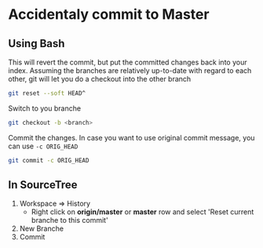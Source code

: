 # Accidentaly commit to Master

## Using Bash
This will revert the commit, but put the committed changes back into your index. Assuming the branches are relatively up-to-date with regard to each other, git will let you do a checkout into the other branch

```bash
git reset --soft HEAD^
```

Switch to you branche

```bash
git checkout -b <branch>
```

Commit the changes. In case you want to use original commit message, you can use ```-c ORIG_HEAD```

```bash
git commit -c ORIG_HEAD
```

## In SourceTree
1. Workspace => History
    - Right click on **origin/master** or **master** row and select 'Reset current branche to this commit'
2. New Branche
3. Commit